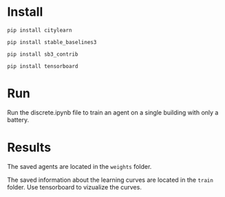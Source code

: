 # Install

``pip install citylearn``

``pip install stable_baselines3``

``pip install sb3_contrib``

``pip install tensorboard``


# Run
Run the discrete.ipynb file to train an agent on a single building with only a battery.

# Results
The saved agents are located in the ``weights`` folder.

The saved information about the learning curves are located in the ``train`` folder.
Use tensorboard to vizualize the curves.